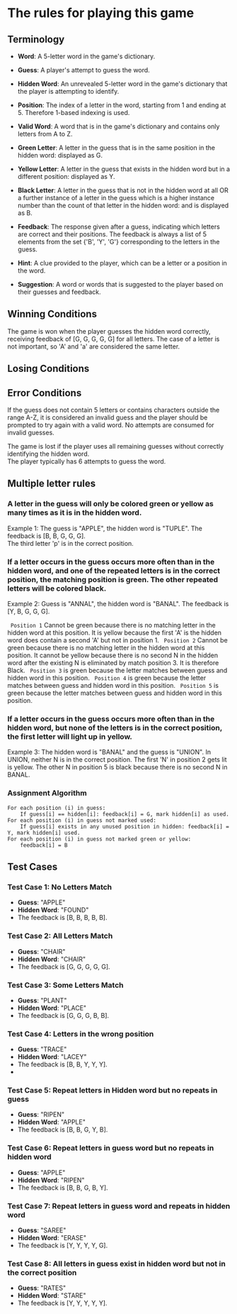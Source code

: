 # The rules for playing this game

## Terminology

- **Word**: A 5-letter word in the game's dictionary.
- **Guess**: A player's attempt to guess the word.
- **Hidden Word**: An unrevealed 5-letter word in the game's dictionary that the player is attempting to identify.
- **Position**: The index of a letter in the word, starting from 1 and ending at 5. Therefore 1-based indexing is used.

- **Valid Word**: A word that is in the game's dictionary and contains only letters from A to Z.

- **Green Letter**: A letter in the guess that is in the same position in the hidden word: displayed as G.
- **Yellow Letter**: A letter in the guess that exists in the hidden word but in a different position: displayed as Y.
- **Black Letter**: A letter in the guess that is not in the hidden word at all OR a further instance of a letter in the guess which is a higher instance number than the count of that letter in the hidden word: and is displayed as B.


- **Feedback**: The response given after a guess, indicating which letters are correct and their positions. The feedback is always a list of 5 elements from the set {'B', 'Y', 'G'} corresponding to the letters in the guess.
- **Hint**: A clue provided to the player, which can be a letter or a position in the word.
- **Suggestion**: A word or words that is suggested to the player based on their guesses and feedback.


## Winning Conditions

The game is won when the player guesses the hidden word correctly, receiving feedback of [G, G, G, G, G] for all letters.
The case of a letter is not important, so 'A' and 'a' are considered the same letter.

## Losing Conditions

## Error Conditions

If the guess does not contain 5 letters or contains characters outside the range A-Z, it is considered an invalid guess and the player should be prompted to try again with a valid word. No attempts are consumed for invalid guesses.

The game is lost if the player uses all remaining guesses without correctly identifying the hidden word.  
The player typically has 6 attempts to guess the word.

## Multiple letter rules

### A letter in the guess will only be colored green or yellow as many times as it is in the hidden word.

Example 1: The guess is "APPLE", the hidden word is "TUPLE". The feedback is [B, B, G, G, G].  
The third letter 'p' is in the correct position.

### If a letter occurs in the guess occurs more often than in the hidden word, and one of the repeated letters is in the correct position, the matching position is green. The other repeated letters will be colored black.

Example 2: Guess is "ANNAL", the hidden word is "BANAL". The feedback is [Y, B, G, G, G].  

` Position 1` Cannot be green because there is no matching letter in the hidden word at this position. It is yellow because the first 'A' is the hidden word does contain a second 'A' but not in position 1.
` Position 2` Cannot be green because there is no matching letter in the hidden word at this position. It cannot be yellow because there is no second N in the hidden word after the existing N is eliminated by match position 3. It is therefore Black.
` Position 3` is green because the letter matches between guess and hidden word in this position.
` Position 4` is green because the letter matches between guess and hidden word in this position.
` Position 5` is green because the letter matches between guess and hidden word in this position.


### If a letter occurs in the guess occurs more often than in the hidden word, but none of the letters is in the correct position, the first letter will light up in yellow.

Example 3: The hidden word is "BANAL" and the guess is "UNION".
In UNION, neither N is in the correct position. 
The first 'N' in position 2 gets lit is yellow. The other N in position 5 is black because there is no second N in BANAL.


### Assignment Algorithm
```pseudocode
For each position (i) in guess:
    If guess[i] == hidden[i]: feedback[i] = G, mark hidden[i] as used.
For each position (i) in guess not marked used:
    If guess[i] exists in any unused position in hidden: feedback[i] = Y, mark hidden[i] used.
For each position (i) in guess not marked green or yellow:
    feedback[i] = B
```

## Test Cases

### Test Case 1: No Letters Match
- **Guess**: "APPLE"
- **Hidden Word**: "FOUND"
- The feedback is [B, B, B, B, B].

### Test Case 2: All Letters Match
- **Guess**: "CHAIR"
- **Hidden Word**: "CHAIR"
- The feedback is [G, G, G, G, G].

### Test Case 3: Some Letters Match
- **Guess**: "PLANT"
- **Hidden Word**: "PLACE"
- The feedback is [G, G, G, B, B].

### Test Case 4: Letters in the wrong position
- **Guess**: "TRACE"
- **Hidden Word**: "LACEY"
- The feedback is [B, B, Y, Y, Y].
- 
### Test Case 5: Repeat letters in Hidden word but no repeats in guess
- **Guess**: "RIPEN"
- **Hidden Word**: "APPLE"
- The feedback is [B, B, G, Y, B].

### Test Case 6: Repeat letters in guess word but no repeats in hidden word
- **Guess**: "APPLE"
- **Hidden Word**: "RIPEN"
- The feedback is [B, B, G, B, Y].

### Test Case 7: Repeat letters in guess word and repeats in hidden word
- **Guess**: "SAREE"
- **Hidden Word**: "ERASE"
- The feedback is [Y, Y, Y, Y, G].

### Test Case 8: All letters in guess exist in hidden word but not in the correct position
- **Guess**: "RATES"
- **Hidden Word**: "STARE"
- The feedback is [Y, Y, Y, Y, Y].

